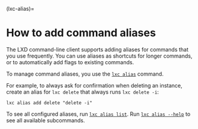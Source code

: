 (lxc-alias)=
# How to add command aliases

The LXD command-line client supports adding aliases for commands that you use frequently.
You can use aliases as shortcuts for longer commands, or to automatically add flags to existing commands.

To manage command aliases, you use the [`lxc alias`](lxc_alias.md) command.

For example, to always ask for confirmation when deleting an instance, create an alias for `lxc delete` that always runs `lxc delete -i`:

    lxc alias add delete "delete -i"

To see all configured aliases, run [`lxc alias list`](lxc_alias_list.md).
Run [`lxc alias --help`](lxc_alias.md) to see all available subcommands.

